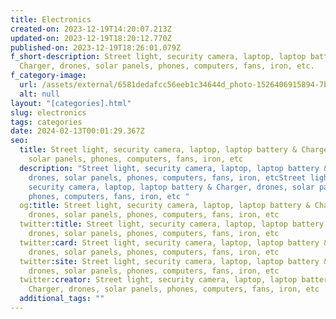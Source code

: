 ```yaml
---
title: Electronics
created-on: 2023-12-19T14:20:07.213Z
updated-on: 2023-12-19T18:20:12.770Z
published-on: 2023-12-19T18:26:01.079Z
f_short-description: Street light, security camera, laptop, laptop battery &
  Charger, drones, solar panels, phones, computers, fans, iron, etc.
f_category-image:
  url: /assets/external/6581dedafcc56eeb1c34644d_photo-1526406915894-7bcd65f60845.png
  alt: null
layout: "[categories].html"
slug: electronics
tags: categories
date: 2024-02-13T00:01:29.367Z
seo:
  title: Street light, security camera, laptop, laptop battery & Charger, drones,
    solar panels, phones, computers, fans, iron, etc
  description: "Street light, security camera, laptop, laptop battery & Charger,
    drones, solar panels, phones, computers, fans, iron, etcStreet light,
    security camera, laptop, laptop battery & Charger, drones, solar panels,
    phones, computers, fans, iron, etc "
  og:title: Street light, security camera, laptop, laptop battery & Charger,
    drones, solar panels, phones, computers, fans, iron, etc
  twitter:title: Street light, security camera, laptop, laptop battery & Charger,
    drones, solar panels, phones, computers, fans, iron, etc
  twitter:card: Street light, security camera, laptop, laptop battery & Charger,
    drones, solar panels, phones, computers, fans, iron, etc
  twitter:site: Street light, security camera, laptop, laptop battery & Charger,
    drones, solar panels, phones, computers, fans, iron, etc
  twitter:creator: Street light, security camera, laptop, laptop battery &
    Charger, drones, solar panels, phones, computers, fans, iron, etc
  additional_tags: ""
---
```

